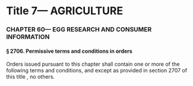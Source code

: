 
# Title 7— AGRICULTURE
### CHAPTER 60— EGG RESEARCH AND CONSUMER INFORMATION
#### § 2706. Permissive terms and conditions in orders

Orders issued pursuant to this chapter shall contain one or more of the following terms and conditions, and except as provided in section 2707 of this title , no others.
